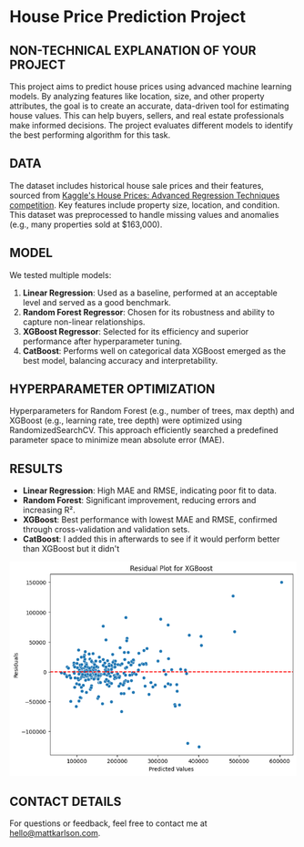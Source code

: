 # House Price Prediction Project

## NON-TECHNICAL EXPLANATION OF YOUR PROJECT
This project aims to predict house prices using advanced machine learning models. By analyzing features like location, size, and other property attributes, the goal is to create an accurate, data-driven tool for estimating house values. This can help buyers, sellers, and real estate professionals make informed decisions. The project evaluates different models to identify the best performing algorithm for this task.

## DATA
The dataset includes historical house sale prices and their features, sourced from [Kaggle's House Prices: Advanced Regression Techniques competition](https://www.kaggle.com/c/house-prices-advanced-regression-techniques). Key features include property size, location, and condition. This dataset was preprocessed to handle missing values and anomalies (e.g., many properties sold at $163,000).

## MODEL 
We tested multiple models:
1. **Linear Regression**: Used as a baseline, performed at an acceptable level and served as a good benchmark.
2. **Random Forest Regressor**: Chosen for its robustness and ability to capture non-linear relationships.
3. **XGBoost Regressor**: Selected for its efficiency and superior performance after hyperparameter tuning.
4. **CatBoost**: Performs well on categorical data
XGBoost emerged as the best model, balancing accuracy and interpretability.

## HYPERPARAMETER OPTIMIZATION
Hyperparameters for Random Forest (e.g., number of trees, max depth) and XGBoost (e.g., learning rate, tree depth) were optimized using RandomizedSearchCV. This approach efficiently searched a predefined parameter space to minimize mean absolute error (MAE). 

## RESULTS
- **Linear Regression**: High MAE and RMSE, indicating poor fit to data.
- **Random Forest**: Significant improvement, reducing errors and increasing R².
- **XGBoost**: Best performance with lowest MAE and RMSE, confirmed through cross-validation and validation sets.
- **CatBoost**: I added this in afterwards to see if it would perform better than XGBoost but it didn't

![Screenshot](XGBoost_Residuals.png)

## CONTACT DETAILS
For questions or feedback, feel free to contact me at [hello@mattkarlson.com](mailto:hello@mattkarlson.com).
